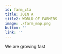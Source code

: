 ```yaml
---
id: farm_cta
title: JOIN A 
title2: WORLD OF FARMERS
image: ./farm_map.png
button: ''
link: ''
---
```

We are growing fast

